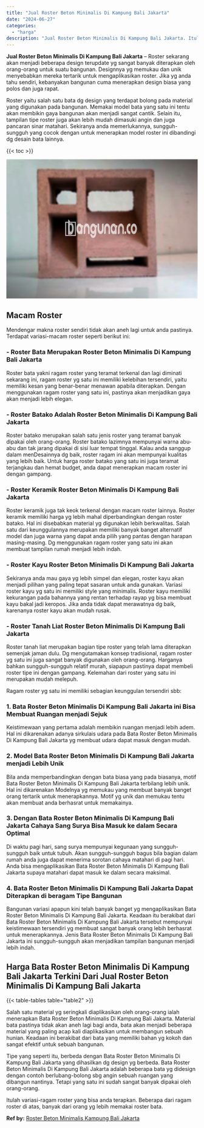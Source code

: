 ```yaml
---
title: "Jual Roster Beton Minimalis Di Kampung Bali Jakarta"
date: "2024-06-27"
categories: 
  - "harga"
description: "Jual Roster Beton Minimalis Di Kampung Bali Jakarta. Itulah variasi-ragam roster yang bisa anda terapkan. Beberapa dari ragam roster di atas, banyak dari ora..."
---
```


**Jual Roster Beton Minimalis Di Kampung Bali Jakarta** – Roster sekarang akan menjadi beberapa design terupdate yg sangat banyak diterapkan oleh orang-orang untuk suatu bangunan. Designnya yg memukau dan unik menyebabkan mereka tertarik untuk mengaplikasikan roster. Jika yg anda tahu sendiri, kebanyakan bangunan cuma menerapkan design biasa yang polos dan juga rapat.

Roster yaitu salah satu bata dg design yang terdapat bolong pada material yang digunakan pada bangunan. Memakai model bata yang satu ini tentu akan membikin gaya bangunan akan menjadi sangat cantik. Selain itu, tampilan tipe roster juga akan lebih mudah dimasuki angin dan juga pancaran sinar matahari. Sekiranya anda memerlukannya, sungguh-sungguh yang cocok dengan untuk menerapkan model roster ini dibandingi dg desain bata lainnya.

{{< toc >}}

![Jual Roster Beton Minimalis Di Kampung Bali Jakarta](/images/bata-roster-minimalis-04.png)

## Macam Roster

Mendengar makna roster sendiri tidak akan aneh lagi untuk anda pastinya. Terdapat variasi-macam roster seperti berikut ini:

### \- Roster Bata Merupakan Roster Beton Minimalis Di Kampung Bali Jakarta

Roster bata yakni ragam roster yang teramat terkenal dan lagi diminati sekarang ini, ragam roster yg satu ini memiliki kelebihan tersendiri, yaitu memiliki kesan yang benar-benar menawan apabila diterapkan. Dengan menggunakan ragam roster yang satu ini, pastinya akan menjadikan gaya akan menjadi lebih elegan.

### \- Roster Batako Adalah Roster Beton Minimalis Di Kampung Bali Jakarta

Roster batako merupakan salah satu jenis roster yang teramat banyak dipakai oleh orang-orang. Roster batako lazimnya mempunyai warna abu-abu dan tak jarang dipakai di sisi luar tempat tinggal. Kalau anda sanggup dalam menDesainnya dg baik, roster ragam ini akan mempunyai kualitas yang lebih baik. Untuk harga roster batako yang satu ini juga teramat terjangkau dan hemat budget, anda dapat menerapkan macam roster ini dengan gampang.

### \- Roster Keramik Roster Beton Minimalis Di Kampung Bali Jakarta

Roster keramik juga tak keok terkenal dengan macam roster lainnya. Roster keramik memiliki harga yg lebih mahal diperbandingkan dengan roster batako. Hal ini disebabkan material yg digunakan lebih berkwalitas. Salah satu dari keunggulannya merupakan memiliki banyak banget alternatif model dan juga warna yang dapat anda pilih yang pantas dengan harapan masing-masing. Dg menggunakan ragam roster yang satu ini akan membuat tampilan rumah menjadi lebih indah.

### \- Roster Kayu Roster Beton Minimalis Di Kampung Bali Jakarta

Sekiranya anda mau gaya yg lebih simpel dan elegan, roster kayu akan menjadi pilihan yang paling tepat sasaran untuk anda gunakan. Variasi roster kayu yg satu ini memiliki style yang minimalis. Roster kayu memiliki kekurangan pada bahannya yang rentan terhadap rayap yg bisa membuat kayu bakal jadi keropos. Jika anda tidak dapat merawatnya dg baik, karenanya roster kayu akan mudah rusak.

### \- Roster Tanah Liat Roster Beton Minimalis Di Kampung Bali Jakarta

Roster tanah liat merupakan bagian tipe roster yang telah lama diterapkan semenjak jaman dulu. Dg mengutamakan konsep tradisional, ragam roster yg satu ini juga sangat banyak digunakan oleh orang-orang. Harganya bahkan sungguh-sungguh relatif murah, siapapun pastinya dapat membeli roster tipe ini dengan gampang. Kelemahan dari roster yang satu ini merupakan mudah melepuh.

Ragam roster yg satu ini memiliki sebagian keunggulan tersendiri sbb:

### 1\. Bata Roster Beton Minimalis Di Kampung Bali Jakarta ini Bisa Membuat Ruangan menjadi Sejuk

Keistimewaan yang pertama adalah membikin ruangan menjadi lebih adem. Hal ini dikarenakan adanya sirkulais udara pada Bata Roster Beton Minimalis Di Kampung Bali Jakarta yg membuat udara dapat masuk dengan mudah.

### 2\. Model Bata Roster Beton Minimalis Di Kampung Bali Jakarta menjadi Lebih Unik

Bila anda memperbandingkan dengan bata biasa yang pada biasanya, motif Bata Roster Beton Minimalis Di Kampung Bali Jakarta terbilang lebih unik. Hal ini dikarenakan Modelnya yg memukau yang membuat banyak banget orang tertarik untuk menerapkannya. Motif yg unik dan memukau tentu akan membuat anda berhasrat untuk memakainya.

### 3\. Dengan Bata Roster Beton Minimalis Di Kampung Bali Jakarta Cahaya Sang Surya Bisa Masuk ke dalam Secara Optimal

Di waktu pagi hari, sang surya mempunyai kegunaan yang sungguh-sungguh baik untuk tubuh. Akan sungguh-sungguh bagus bila bagian dalam rumah anda juga dapat menerima sorotan cahaya matahari di pagi hari. Anda bisa mengaplikasikan Bata Roster Beton Minimalis Di Kampung Bali Jakarta supaya matahari dapat masuk ke dalam secara maksimal.

### 4\. Bata Roster Beton Minimalis Di Kampung Bali Jakarta Dapat Diterapkan di beragam Tipe Bangunan

Bangunan variasi apapun kini telah banyak banget yg mengaplikasikan Bata Roster Beton Minimalis Di Kampung Bali Jakarta. Keadaan itu berakibat dari Bata Roster Beton Minimalis Di Kampung Bali Jakarta tersebut mempunyai keistimewaan tersendiri yg membuat sangat banyak orang lebih berhasrat untuk menerapkannya. Jenis Bata Roster Beton Minimalis Di Kampung Bali Jakarta ini sungguh-sungguh akan menjadikan tampilan bangunan menjadi lebih indah.

## Harga Bata Roster Beton Minimalis Di Kampung Bali Jakarta Terkini Dari Jual Roster Beton Minimalis Di Kampung Bali Jakarta

{{< table-tables table="table2" >}}

Salah satu material yg seringkali diaplikasikan oleh orang-orang ialah menerapkan Bata Roster Beton Minimalis Di Kampung Bali Jakarta. Material bata pastinya tidak akan aneh lagi bagi anda, bata akan menjadi beberapa material yang paling acap kali diaplikasikan untuk membangun sebuah hunian. Keadaan ini berakibat dari bata yang memiliki bahan yg kokoh dan sangat efektif untuk sebuah bangunan.

Tipe yang seperti itu, berbeda dengan Bata Roster Beton Minimalis Di Kampung Bali Jakarta yang dihasilkan dg design yg berbeda. Bata Roster Beton Minimalis Di Kampung Bali Jakarta adalah beberapa bata yg didesign dengan contoh berlubang-bolong sbg angin sebuah ruangan yang dibangun nantinya. Tetapi yang satu ini sudah sangat banyak dipakai oleh orang-orang.

Itulah variasi-ragam roster yang bisa anda terapkan. Beberapa dari ragam roster di atas, banyak dari orang yg lebih memakai roster bata.

**Ref by:** [Roster Beton Minimalis Kampung Bali Jakarta](https://id.wikipedia.org/wiki/Roster)
